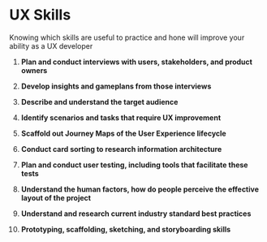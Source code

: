 # UX Skills

Knowing which skills are useful to practice and hone will improve your ability as a UX developer

1. **Plan and conduct interviews with users, stakeholders, and product owners**

2. **Develop insights and gameplans from those interviews**

3. **Describe and understand the target audience**

4. **Identify scenarios and tasks that require UX improvement**

5. **Scaffold out Journey Maps of the User Experience lifecycle**

6. **Conduct card sorting to research information architecture**

7. **Plan and conduct user testing, including tools that facilitate these tests**

8. **Understand the human factors, how do people perceive the effective layout of the project**

9. **Understand and research current industry standard best practices**

10. **Prototyping, scaffolding, sketching, and storyboarding skills**